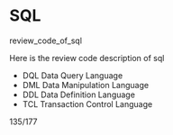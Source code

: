 # SQL
review_code_of_sql

Here is the review code description of sql

- DQL
Data Query Language
- DML
Data Manipulation Language
- DDL
Data Definition Language
- TCL
Transaction Control Language

135/177
